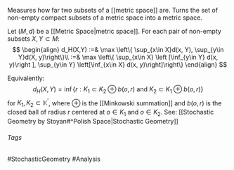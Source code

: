 Measures how far two subsets of a [[metric space]] are. 
Turns the set of non-empty compact subsets of a metric space into a metric space.

Let $(M, d)$ be a [[Metric Space|metric space]].
For each pair of non-empty subsets $X, Y \subset M$:
$$
\begin{align}
d_H(X,Y) :=& \max \left\{ \sup_{x\in X}d(x, Y), \sup_{y\in Y}d(X, y)\right\}\\
:=& \max \left\{ \sup_{x\in X} \left [\inf_{y\in Y} d(x, y)\right ], \sup_{y\in Y} \left[\inf_{x\in X} d(x, y)\right]\right\}
\end{align}
$$

Equivalently:
$$
d_H(X,Y) = \inf\left\{r:K_1\subset K_2\oplus b(o,r) \text{ and } K_2\subset K_1\oplus b(o,r)\right\}
$$
for $K_1,K_2\subset\mathbb{K}^\prime$, where $\oplus$ is the [[Minkowski summation]] and $b(o,r)$ is the closed ball of radius $r$ centered at $o\in K_1$ and $o\in K_2$.
See: [[Stochastic Geometry by Stoyan#^Polish Space|Stochastic Geometry]]

###### Tags 
#StochasticGeometry #Analysis